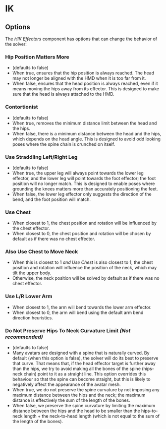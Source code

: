 # IK

## Options

The *HIK Effectors* component has options that can change the behavior of the solver:

### Hip Position Matters More

- (defaults to false)
- When true, ensures that the hip position is always reached. The head may not longer be aligned with the HMD when it is too far from it.
- When false, ensures that the head position is always reached, even if it means moving the hips away from its effector.
  This is designed to make sure that the head is always attached to the HMD.

### Contortionist

- (defaults to false)
- When true, removes the minimum distance limit between the head and the hips.
- When false, there is a minimum distance between the head and the hips, which depends on the head angle.
  This is designed to avoid odd looking poses where the spine chain is crunched on itself.

### Use Straddling Left/Right Leg

- (defaults to false)
- When true, the upper leg will always point towards the lower leg effector, and the lower leg will point towards the foot effector; the foot position will no longer match.
  This is designed to enable poses where grounding the knees matters more than accurately positioning the feet.
- When false, the lower leg effector only suggests the direction of the bend, and the foot position will match.

### Use Chest

- When closest to 1, the chest position and rotation will be influenced by the chest effector.
- When closest to 0, the chest position and rotation will be chosen by default as if there was no chest effector.

### Also Use Chest to Move Neck

- When this is closest to 1 *and Use Chest* is also closest to 1, the chest position and rotation will influence the position of the neck, which may tilt the upper body.
- Otherwise, the neck position will be solved by default as if there was no chest effector.

### Use L/R Lower Arm

- When closest to 1, the arm will bend towards the lower arm effector.
- When closest to 0, the arm will bend using the default arm bend direction heuristics.


### Do Not Preserve Hips To Neck Curvature Limit *(Not recommended)*

- (defaults to false)
- Many avatars are designed with a spine that is naturally curved. By default (when this option is false), the solver will do its best to preserve that curve.
  That means that, if the head effector target is further away than the hips, we try to avoid making all the bones of the spine (hips-neck chain) point to it as a straight line.
  This option overrides this behaviour so that the spine can become straight, but this is likely to negatively affect the appearance of the avatar mesh.
- When true, we do not preserve the spine curvature by not imposing any maximum distance between the hips and the neck; the maximum distance is effectively the sum of the length of the bones.
- When false, we preserve the spine curvature by limiting the maximum distance between the hips and the head to be smaller than the hips-to-neck length + the neck-to-head length (which is not equal to the sum of the length of the bones).
